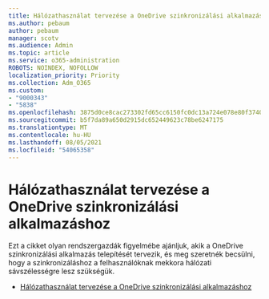 ```yaml
---
title: Hálózathasználat tervezése a OneDrive szinkronizálási alkalmazáshoz
ms.author: pebaum
author: pebaum
manager: scotv
ms.audience: Admin
ms.topic: article
ms.service: o365-administration
ROBOTS: NOINDEX, NOFOLLOW
localization_priority: Priority
ms.collection: Adm_O365
ms.custom:
- "9000343"
- "5838"
ms.openlocfilehash: 3875d0ce8cac273302fd65cc6150fc0dc13a724e078e80f37407fe29b93fe265
ms.sourcegitcommit: b5f7da89a650d2915dc652449623c78be6247175
ms.translationtype: MT
ms.contentlocale: hu-HU
ms.lasthandoff: 08/05/2021
ms.locfileid: "54065358"
---
```

# <a name="network-utilization-planning-for-the-onedrive-sync-app"></a>Hálózathasználat tervezése a OneDrive szinkronizálási alkalmazáshoz

Ezt a cikket olyan rendszergazdák figyelmébe ajánljuk, akik a OneDrive szinkronizálási alkalmazás telepítését tervezik, és meg szeretnék becsülni, hogy a szinkronizáláshoz a felhasználóknak mekkora hálózati sávszélességre lesz szükségük.  

- [Hálózathasználat tervezése a OneDrive szinkronizálási alkalmazáshoz](https://docs.microsoft.com/onedrive/network-utilization-planning)